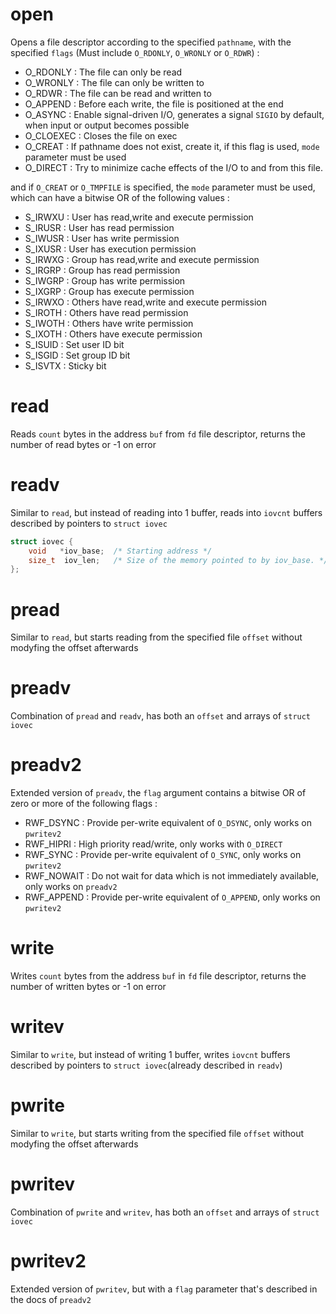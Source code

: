 
# open
Opens a file descriptor according to the specified `pathname`, with the specified `flags` (Must include `O_RDONLY`, `O_WRONLY` or `O_RDWR`) : 

- O_RDONLY : The file can only be read
- O_WRONLY : The file can only be written to
- O_RDWR   : The file can be read and written to
- O_APPEND : Before each write, the file is positioned at the end
- O_ASYNC : Enable signal-driven I/O, generates a signal `SIGIO` by default, when input or output becomes possible
- O_CLOEXEC : Closes the file on exec
- O_CREAT : If pathname does not exist, create it, if this 
flag is used, `mode` parameter must be used
- O_DIRECT : Try to minimize cache effects of the I/O to and from this file.


and if `O_CREAT` or `O_TMPFILE` is specified, the `mode` parameter must be used, which can have a bitwise OR of the
following values :
- S_IRWXU : User has read,write and execute permission
- S_IRUSR : User has read permission
- S_IWUSR : User has write permission
- S_IXUSR : User has execution permission
- S_IRWXG : Group has read,write and execute permission
- S_IRGRP : Group has read permission
- S_IWGRP : Group has write permission
- S_IXGRP : Group has execute permission
- S_IRWXO : Others have read,write and execute permission
- S_IROTH : Others have read permission
- S_IWOTH : Others have write permission
- S_IXOTH : Others have execute permission
- S_ISUID : Set user ID bit
- S_ISGID : Set group ID bit
- S_ISVTX : Sticky bit

# read 
Reads `count` bytes in the address `buf` from `fd` file descriptor, returns the number of read bytes or -1 on error

# readv
Similar to `read`, but instead of reading into 1 buffer, reads into `iovcnt` buffers described by pointers to
`struct iovec`

```c
struct iovec {
    void   *iov_base;  /* Starting address */
    size_t  iov_len;   /* Size of the memory pointed to by iov_base. */
};
```

# pread
Similar to `read`, but starts reading from the 
specified file `offset` without modyfing the offset afterwards

# preadv
Combination of `pread` and `readv`, has both an 
`offset` and arrays of `struct iovec`

# preadv2
Extended version of `preadv`, the `flag` argument contains a bitwise OR of zero or more of the following flags :

- RWF_DSYNC : Provide per-write equivalent of `O_DSYNC`, only works on `pwritev2`
- RWF_HIPRI : High priority read/write, only works with `O_DIRECT`
- RWF_SYNC : Provide per-write equivalent of `O_SYNC`, only works on `pwritev2`
- RWF_NOWAIT : Do not wait for data which is not immediately available, only works on `preadv2`
- RWF_APPEND : Provide per-write equivalent of `O_APPEND`, 
only works on `pwritev2`

# write
Writes `count` bytes from the address `buf` in `fd` file descriptor, returns the number of written bytes or -1 on error

# writev
Similar to `write`, but instead of writing 1 buffer, writes `iovcnt` buffers described by pointers to
`struct iovec`(already described in `readv`)

# pwrite
Similar to `write`, but starts writing from the 
specified file `offset` without modyfing the offset afterwards

# pwritev
Combination of `pwrite` and `writev`, has both an 
`offset` and arrays of `struct iovec`

# pwritev2
Extended version of `pwritev`, but with a `flag` parameter
that's described in the docs of `preadv2`





